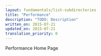 ```yaml
---
layout: fundamentals/list-subdirectories
title: "Performance"
description: "TODO: Description"
written_on: 2015-07-21
updated_on: 2015-07-21
translation_priority: 0
---
```


Performance Home Page
